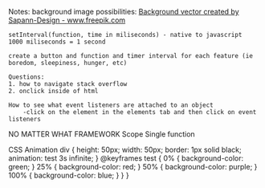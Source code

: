 Notes:
background image possibilities: 
    <a href="https://www.freepik.com/free-photos-vectors/background">Background vector created by Sapann-Design - www.freepik.com</a>

    setInterval(function, time in miliseconds) - native to javascript
    1000 miliseconds = 1 second

    create a button and function and timer interval for each feature (ie boredom, sleepiness, hunger, etc)

    Questions:
    1. how to navigate stack overflow
    2. onclick inside of html

    How to see what event listeners are attached to an object
        -click on the element in the elements tab and then click on event listeners

NO MATTER WHAT FRAMEWORK
    Scope
    Single function

CSS Animation
div {
    height: 50px;
    width: 50px;
    border: 1px solid black;
    animation: test 3s infinite;
}
@keyframes test {
    0% {
        background-color: green;
    }
    25% {
        background-color: red;
    }
    50% {
        background-color: purple;
    }
    100% {
        background-color: blue;
    }
}
}
